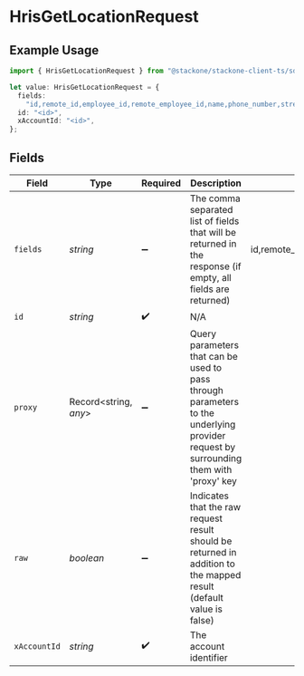 # HrisGetLocationRequest

## Example Usage

```typescript
import { HrisGetLocationRequest } from "@stackone/stackone-client-ts/sdk/models/operations";

let value: HrisGetLocationRequest = {
  fields:
    "id,remote_id,employee_id,remote_employee_id,name,phone_number,street_1,street_2,city,state,zip_code,country,location_type,created_at,updated_at",
  id: "<id>",
  xAccountId: "<id>",
};
```

## Fields

| Field                                                                                                                                           | Type                                                                                                                                            | Required                                                                                                                                        | Description                                                                                                                                     | Example                                                                                                                                         |
| ----------------------------------------------------------------------------------------------------------------------------------------------- | ----------------------------------------------------------------------------------------------------------------------------------------------- | ----------------------------------------------------------------------------------------------------------------------------------------------- | ----------------------------------------------------------------------------------------------------------------------------------------------- | ----------------------------------------------------------------------------------------------------------------------------------------------- |
| `fields`                                                                                                                                        | *string*                                                                                                                                        | :heavy_minus_sign:                                                                                                                              | The comma separated list of fields that will be returned in the response (if empty, all fields are returned)                                    | id,remote_id,employee_id,remote_employee_id,name,phone_number,street_1,street_2,city,state,zip_code,country,location_type,created_at,updated_at |
| `id`                                                                                                                                            | *string*                                                                                                                                        | :heavy_check_mark:                                                                                                                              | N/A                                                                                                                                             |                                                                                                                                                 |
| `proxy`                                                                                                                                         | Record<string, *any*>                                                                                                                           | :heavy_minus_sign:                                                                                                                              | Query parameters that can be used to pass through parameters to the underlying provider request by surrounding them with 'proxy' key            |                                                                                                                                                 |
| `raw`                                                                                                                                           | *boolean*                                                                                                                                       | :heavy_minus_sign:                                                                                                                              | Indicates that the raw request result should be returned in addition to the mapped result (default value is false)                              |                                                                                                                                                 |
| `xAccountId`                                                                                                                                    | *string*                                                                                                                                        | :heavy_check_mark:                                                                                                                              | The account identifier                                                                                                                          |                                                                                                                                                 |